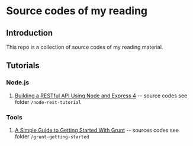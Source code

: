 Source codes of my reading
=========================
## Introduction

This repo is a collection of source codes of my reading material.

## Tutorials

### Node.js

1. [Building a RESTful API Using Node and Express 4](https://scotch.io/tutorials/build-a-restful-api-using-node-and-express-4)  -- source codes see folder `/node-rest-tutorial`



### Tools

1. [A Simple Guide to Getting Started With Grunt](https://scotch.io/tutorials/a-simple-guide-to-getting-started-with-grunt) -- sources codes see folder `/grunt-getting-started`